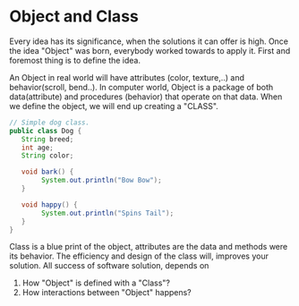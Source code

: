 # Object and Class

Every idea has its significance, when the solutions it can offer is high. Once the idea "Object" was born, everybody worked towards to apply it. First and foremost thing is to define the idea.  

An Object in real world will have attributes (color, texture,..) and behavior(scroll, bend..). In computer world, Object is a package of both data(attribute) and procedures (behavior) that operate on that data. When we define the object, we will end up creating a "CLASS".

```java
// Simple dog class.
public class Dog {
   String breed;
   int age;
   String color;

   void bark() {
	    System.out.println("Bow Bow");
   }

   void happy() {
	    System.out.println("Spins Tail");
   }
}
```

Class is a blue print of the object, attributes are the data and methods were its behavior. The efficiency and design of the class will, improves your solution. All success of software solution, depends on

   1) How "Object" is defined with a "Class"?
   2) How interactions between "Object" happens?
